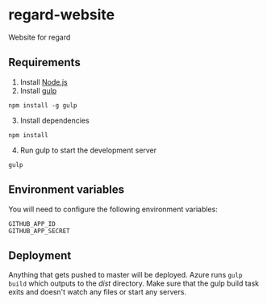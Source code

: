 # regard-website

Website for regard

## Requirements

1. Install [Node.js](http://nodejs.org)
2. Install [gulp](http://gulpjs.com/)
```
npm install -g gulp
```

3. Install dependencies
```
npm install
```
4. Run gulp to start the development server
```
gulp
```

## Environment variables

You will need to configure the following environment variables:
```
GITHUB_APP_ID
GITHUB_APP_SECRET
```

## Deployment

Anything that gets pushed to master will be deployed. Azure runs `gulp build` which outputs to the *dist* directory. Make sure that the gulp build task exits and doesn't watch any files or start any servers.